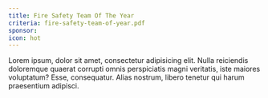 ```yaml
---
title: Fire Safety Team Of The Year
criteria: fire-safety-team-of-year.pdf
sponsor: 
icon: hot
---
```

Lorem ipsum, dolor sit amet, consectetur adipisicing elit. Nulla reiciendis doloremque quaerat corrupti omnis perspiciatis magni veritatis, iste maiores voluptatum? Esse, consequatur. Alias nostrum, libero tenetur qui harum praesentium adipisci.